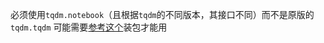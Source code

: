 必须使用`tqdm.notebook`（且根据`tqdm`的不同版本，其接口不同）而不是原版的`tqdm.tqdm`
可能需要[参考这个](https://stackoverflow.com/questions/67998191/importerror-iprogress-not-found-please-update-jupyter-and-ipywidgets-although)装包才能用